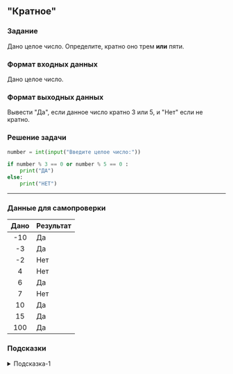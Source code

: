 ## "Кратное"

### Задание

Дано целое число. Определите, кратно оно трем **или** пяти. 

### Формат входных данных

Дано целое число.

### Формат выходных данных

Вывести "Да", если данное число кратно 3 или 5, и "Нет" если не кратно.

### Решение задачи

```python
number = int(input("Введите целое число:"))

if number % 3 == 0 or number % 5 == 0 :
    print("ДА")
else:
    print("НЕТ")
```

---

### Данные для самопроверки

| Дано | Результат |
| :---: | --- |
|    -10    | Да |
|    -3    | Да |
|    -2    | Нет |
|    4    | Нет |
|    6    | Да  |
|    7    | Нет |
|    10   | Да  |
|    15   | Да  |
|    100   | Да  |
### Подсказки

<details>
<summary>Подсказка-1</summary>
Число считается кратным второму, если оно делится на второе число без остатка, т.е. остаток от деления равен нулю
</details>
